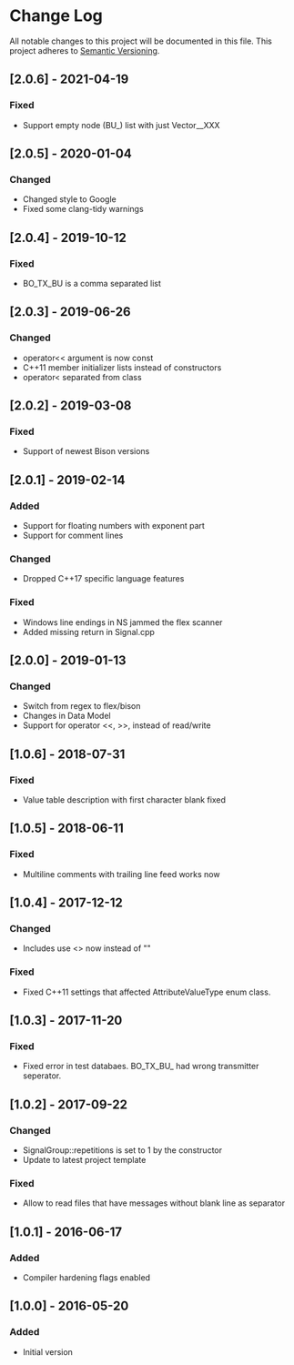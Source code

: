 # Change Log
All notable changes to this project will be documented in this file.
This project adheres to [Semantic Versioning](http://semver.org/).

## [2.0.6] - 2021-04-19
### Fixed
- Support empty node (BU_) list with just Vector__XXX

## [2.0.5] - 2020-01-04
### Changed
- Changed style to Google
- Fixed some clang-tidy warnings

## [2.0.4] - 2019-10-12
### Fixed
- BO_TX_BU is a comma separated list

## [2.0.3] - 2019-06-26
### Changed
- operator<< argument is now const
- C++11 member initializer lists instead of constructors
- operator< separated from class

## [2.0.2] - 2019-03-08
### Fixed
- Support of newest Bison versions

## [2.0.1] - 2019-02-14
### Added
- Support for floating numbers with exponent part
- Support for comment lines
### Changed
- Dropped C++17 specific language features
### Fixed
- Windows line endings in NS jammed the flex scanner
- Added missing return in Signal.cpp

## [2.0.0] - 2019-01-13
### Changed
- Switch from regex to flex/bison
- Changes in Data Model
- Support for operator <<, >>, instead of read/write

## [1.0.6] - 2018-07-31
### Fixed
- Value table description with first character blank fixed

## [1.0.5] - 2018-06-11
### Fixed
- Multiline comments with trailing line feed works now

## [1.0.4] - 2017-12-12
### Changed
- Includes use <> now instead of ""
### Fixed
- Fixed C++11 settings that affected AttributeValueType enum class.

## [1.0.3] - 2017-11-20
### Fixed
- Fixed error in test databaes. BO_TX_BU_ had wrong transmitter seperator.

## [1.0.2] - 2017-09-22
### Changed
- SignalGroup::repetitions is set to 1 by the constructor
- Update to latest project template
### Fixed
- Allow to read files that have messages without blank line as separator

## [1.0.1] - 2016-06-17
### Added
- Compiler hardening flags enabled

## [1.0.0] - 2016-05-20
### Added
- Initial version
